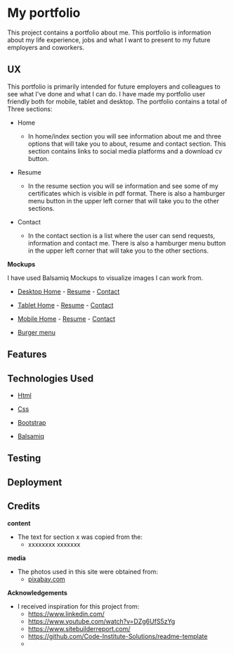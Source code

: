 # My portfolio

This project contains a portfolio about me.
This portfolio is information about my life experience,
jobs and what I want to present to my future employers and coworkers.

## UX

This portfolio is primarily intended for future employers and colleagues
to see what I've done and what I can do.
I have made my portfolio user friendly both for mobile, tablet and desktop.
The portfolio contains a total of Three sections:

- Home
  - In home/index section you will see information about me and three options that will take you to 
    about, resume and contact section. This section contains links to social media platforms and a download cv button.
  
- Resume
  - In the resume section you will se information and see some of my certificates which is visible in pdf format. There is also a 
    hamburger menu button in the upper left corner that will take you to the other sections.
  
- Contact
  - In the contact section is a list where the user can send requests, information and contact me. There is also a 
    hamburger menu button in the upper left corner that will take you to the other sections.


**Mockups**
  
  I have used Balsamiq Mockups to visualize images I can work from.

- <a href="/assets/mockups/Project-home-desktop.pdf" target="_blank">Desktop Home</a> - <a href="#" target="_blank">Resume</a> - <a href="#" target="_blank">Contact</a>

- <a href="#" target="_blank">Tablet Home</a> - <a href="#" target="_blank">Resume</a> - <a href="#" target="_blank">Contact</a>

- <a href="#" target="_blank">Mobile Home</a> - <a href="#" target="_blank">Resume</a> - <a href="#" target="_blank">Contact</a>

- <a href="#" target="_blank">Burger menu</a>


## Features


## Technologies Used
- <a href="https://en.wikipedia.org/wiki/HTML" target="_blank"> Html </a>
  
  
- <a href="https://sv.wikipedia.org/wiki/Cascading_Style_Sheets" target="_blank"> Css </a>


- <a href="https://getbootstrap.com/" target="_blank"> Bootstrap </a>

- <a href="https://en.wikipedia.org/wiki/Balsamiq" target="_blank"> Balsamiq </a>
  
## Testing
  
  
## Deployment
  
  
## Credits
  
   **content**
  - The text for section x was copied from the:
    - xxxxxxxx xxxxxxx
  
   **media**
  - The photos used in this site were obtained from:
    - <a href="https://pixabay.com/sv/" target="_blank"> pixabay.com </a>
    
   **Acknowledgements**
  - I received inspiration for this project from:
    - https://www.linkedin.com/
    - https://www.youtube.com/watch?v=DZg6UfS5zYg
    - https://www.sitebuilderreport.com/
    - https://github.com/Code-Institute-Solutions/readme-template
    -
